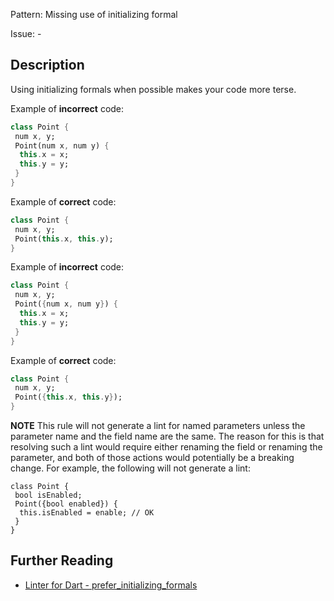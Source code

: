 Pattern: Missing use of initializing formal

Issue: -

## Description

Using initializing formals when possible makes your code more terse.

Example of **incorrect** code:
```dart
class Point {
 num x, y;
 Point(num x, num y) {
  this.x = x;
  this.y = y;
 }
}
```

Example of **correct** code:
```dart
class Point {
 num x, y;
 Point(this.x, this.y);
}
```

Example of **incorrect** code:
```dart
class Point {
 num x, y;
 Point({num x, num y}) {
  this.x = x;
  this.y = y;
 }
}
```

Example of **correct** code:
```dart
class Point {
 num x, y;
 Point({this.x, this.y});
}
```

**NOTE**
This rule will not generate a lint for named parameters unless the parameter
name and the field name are the same. The reason for this is that resolving
such a lint would require either renaming the field or renaming the parameter,
and both of those actions would potentially be a breaking change. For example,
the following will not generate a lint:

```
class Point {
 bool isEnabled;
 Point({bool enabled}) {
  this.isEnabled = enable; // OK
 }
}
```

## Further Reading

* [Linter for Dart - prefer_initializing_formals](https://dart-lang.github.io/linter/lints/prefer_initializing_formals.html)